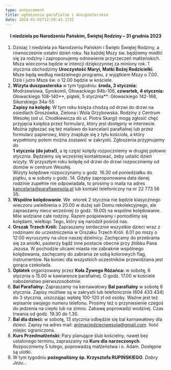 ```yaml
---
type: annoucement
title: ogłoszenia parafialne i duszpasterskie
date: 2024-01-01T12:59:43.173Z
---
```

<h4 style="text-align:center;">I niedziela po Narodzeniu Pańskim, Świętej Rodziny – 31 grudnia 2023</h4>

1. Dzisiaj: I niedziela po Narodzeniu Pańskim i Święto Świętej Rodziny, a równocześnie ostatni dzień roku. Na każdej Mszy św. będziemy modlić się za rodziny i zaproponujemy odnowienie przyrzeczeń małżeńskich. Msza wieczorna będzie w intencji dziękczynnej za miniony rok. 1 stycznia obchodzimy **Uroczystość Maryi, Matki Bożej Rodzicielki**. Msze będą według niedzielnego programu, z wyjątkiem Mszy o 7.00. Dziś i jutro Msza św. o 12.00 będzie w kościele.
2. **Wizyta duszpasterska** w tym tygodniu: **środa, 3 stycznia:** Modrzewiowa, Syrokomli, Głowackiego 94b-106, **czwartek, 4 stycznia:** Głowackiego 108-140**, piątek, 5 stycznia**: Głowackiego 142-168, Sikorskiego 34a-55\
   **Zapisy na kolędę**: W tym roku księża chodzą od drzwi do drzwi na osiedlach Groszówka, Zielona i Wola Grzybowska. Rodziny z Centrum Wesołej (od ul. Chodkiewicza do ul. Piotra Skargi) mogą zgłosić chęć przyjęcia księdza przez formularz, który jest dostępny w internecie. Można zgłaszać się też mailowo do kancelarii parafialnej lub przez formularz papierowy, który znajduje się z tyłu kościoła, a który wypełniony potem można zostawić w zakrystii. Zgłoszenia przyjmujemy do\
   **1 stycznia** **(do jutra!)**, a tę część kolędy rozpoczniemy w drugiej połowie stycznia. Będziemy się wcześniej kontaktować, żeby ustalić dzień wizyty. W przyszłym roku kolędę od drzwi do drzwi rozpoczniemy od domów w centrum Wesołej.\
   Wizyty kolędowe rozpoczynamy o godz. 16.30 od poniedziałku do piątku, a w soboty o godz. 14. Gdyby zaproponowana data danej rodzinie zupełnie nie odpowiadała, to prosimy o maila na adres [kancelaria@parafiawesola.pl](mailto:kancelaria@parafiawesola.pl) lub kontakt telefoniczny na nr 22 773 56 35.
3. **Wspólne kolędowanie**. We  wtorek 2 stycznia nie będzie klasycznego wieczoru uwielbienia o 20.00 w dużej sali Domu rekolekcyjnego, ale zapraszamy nieco wcześniej (o godz. 19.00) na wspólne kolędowanie. Mile widziane całe rodziny. Razem pośpiewamy i pomodlimy się kolędami, wielbiąc Tego, który się narodził pośród nas.
4. **Orszak Trzech Króli:** Zapraszamy serdecznie wszystkie dzieci wraz z rodzinami do uczestniczenia w Orszaku Trzech Króli. 6.01 po mszy o 12:00 wyruszymy na ulice naszej dzielnicy. Zachęcamy do przebrania się za aniołki, pasterzy bądź inne postacie obecne przy żłóbku Pana Jezusa. W pochodzie ulicami miasta nie zabraknie wspólnego kolędowania, zachęcamy do zabrania ze sobą kolorowych flag, instrumentów. Na koniec dla wszystkich uczestników przewidziana jest gorąca czekolada.
5. **Opłatek** organizowany przez **Koła Żywego Różańca:** w sobotę, 6 stycznia o 15.00 w kawiarence parafialnej. O godz. 17.00 w kościele nabożeństwo pierwszosobotnie.
6. **Bal Parafialny:** Zapraszamy na karnawałowy **Bal parafialny** w sobotę 6 stycznia. Zapisy możliwe są w zakrystii lub telefonicznie (604 433 434) do 3 stycznia, uiszczając wpłatę 100-120 zł od osoby. Ważne jest też wpisanie swojego numeru telefonu. Prosimy też o przyniesienie czegoś do jedzenia na ciepło lub na zimno. Zabawę poprowadzi wodzirej. Czas trwania od godz. 19.30 do 1.30.
7. **Bal dla dzieci:** w sobotę, 13 stycznia odbędzie się bal karnawałowy dla dzieci. Zapisy na adres mail: animacjedzieciwesola@gmail.com. Ilość miejsc ograniczona.
8. **Kurs Przedmałżeński:** Pary planujące ślub kościelny, nawet bez ustalonego terminu, zapraszamy na **Kurs dla** **narzeczonych**. Rozpoczniemy 5 lutego, poprowadzą małżeństwa i o. Adam. Dostępne są ulotki.
9. W tym tygodniu **pożegnaliśmy śp. Krzysztofa RUPIŃSKIEGO**. *Dobry Jezu…*



<!--EndFragment-->